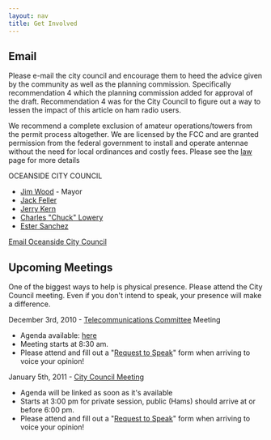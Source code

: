 ```yaml
---
layout: nav
title: Get Involved
---
```


Email
---
Please e-mail the city council and encourage them to heed the advice given
by the community as well as the planning commission.  Specifically
recommendation 4 which the planning commission added for approval of the
draft.  Recommendation 4 was for the City Council to figure out a way to
lessen the impact of this article on ham radio users.

We recommend a complete exclusion of amateur operations/towers from the permit
process altogether.  We are licensed by the FCC and are granted permission
from the federal government to install and operate antennae without the need
for local ordinances and costly fees.  Please see the [law](/law.html) page for more details

OCEANSIDE CITY COUNCIL
* [Jim Wood](mailto:jwood@ci.oceanside.ca.us) - Mayor
* [Jack Feller](mailto:jfeller@ci.oceanside.ca.us)
* [Jerry Kern](mailto:jkern@ci.oceanside.ca.us)
* [Charles "Chuck" Lowery](mailto:clowery@ci.oceanside.ca.us)
* [Ester Sanchez](mailto:esanchez@ci.oceanside.ca.us)

[Email Oceanside City Council](mailto:council@ci.oceanside.ca.us)


Upcoming Meetings
---
One of the biggest ways to help is physical presence.  Please attend the City Council meeting.  Even if you don't intend to speak, your presence will make a difference.

December 3rd, 2010 - [Telecommunications Committee](http://www.ci.oceanside.ca.us/AdvisoryGroups.asp?AdvisoryGroupID=22) Meeting
* Agenda available: [here](http://www.ci.oceanside.ca.us/pdf/12-3-2010_TC_Agen.pdf)
* Meeting starts at 8:30 am.
* Please attend and fill out a "[Request to Speak](http://www.ci.oceanside.ca.us/Datarelation.aspx?Content=19)" form when arriving to voice your opinion!

January 5th, 2011 - [City Council Meeting](http://www.ci.oceanside.ca.us/datarelation.aspx?Content=6)
* Agenda will be linked as soon as it's available
* Starts at 3:00 pm for private session, public (Hams) should arrive at or before 6:00 pm.
* Please attend and fill out a "[Request to Speak](http://www.ci.oceanside.ca.us/Datarelation.aspx?Content=19)" form when arriving to voice your opinion!
